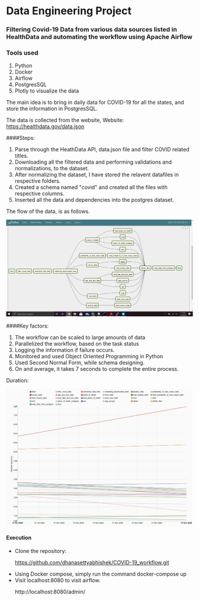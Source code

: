 # Data Engineering Project

### Filtering Covid-19 Data from various data sources listed in HealthData and automating the workflow using Apache Airflow

### Tools used
<ol>
  <li> Python  </li>
  <li> Docker </li>
  <li> Airflow </li>
  <li> PostgresSQL </li>
  <li>Plotly to visualize the data</li>
 </ol>
  

The main idea is to bring in daily data for COVID-19 for all the states, and store the information in PostgresSQL.

The data is collected from the website,
Website: https://healthdata.gov/data.json

####Steps:
<ol>
<li> Parse through the HeathData API, data.json file and filter COVID related titles. 
</li>
<li> Downloading all the filtered data and performing validations and normalizations, to the dataset.
</li>
<li> After normalizing the dataset, I have stored the relavent datafiles in respective folders.
</li>
<li> Created a schema named "covid" and created all the files with respective columns.
</li>
<li> Inserted all the data and dependencies into the postgres dataset.
</li>
</ol>

The flow of the data, is as follows.

![workflow](https://github.com/dhanasettyabhishek/COVID-19_workflow/blob/master/config/other/workflow.png?raw=true)


####Key factors:
<ol>
<li>The workflow can be scaled to large amounts of data</li>
<li>Parallelized the workflow, based on the task status</li>
<li>Logging the information if failure occurs.</li>
<li>Monitored and used Object Oriented Programming in Python</li>
<li>Used Second Normal Form, while schema designing.</li>
<li>On and average, it takes 7 seconds to complete the entire process.</li>
</ol>
Duration:

![duration](https://github.com/dhanasettyabhishek/COVID-19_workflow/blob/master/config/other/duration.png?raw=true)


#### Execution

<ul>
<li>Clone the repository:</li>

https://github.com/dhanasettyabhishek/COVID-19_workflow.git
<li>Using Docker compose, simply run the command docker-compose up</li>
<li>Visit localhost:8080 to visit airflow.</li>

http://localhost:8080/admin/
</ul>
